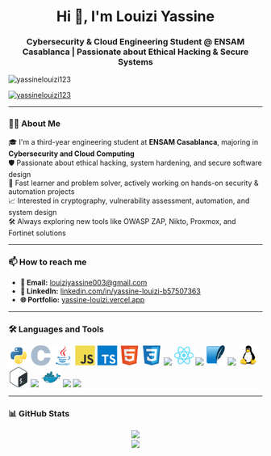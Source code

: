 <h1 align="center">Hi 👋, I'm Louizi Yassine</h1>
<h3 align="center">Cybersecurity & Cloud Engineering Student @ ENSAM Casablanca | Passionate about Ethical Hacking & Secure Systems</h3>

<p align="left"> <img src="https://komarev.com/ghpvc/?username=yassinelouizi123&label=Profile%20views&color=0e75b6&style=flat" alt="yassinelouizi123" /> </p>

<p align="left"> <a href="https://github.com/ryo-ma/github-profile-trophy"><img src="https://github-profile-trophy.vercel.app/?username=yassinelouizi123" alt="yassinelouizi123" /></a> </p>

---

### 👨‍💻 About Me

🎓 I'm a third-year engineering student at **ENSAM Casablanca**, majoring in **Cybersecurity and Cloud Computing**  
🛡️ Passionate about ethical hacking, system hardening, and secure software design  
🧠 Fast learner and problem solver, actively working on hands-on security & automation projects  
📈 Interested in cryptography, vulnerability assessment, automation, and system design  
🛠️ Always exploring new tools like OWASP ZAP, Nikto, Proxmox, and Fortinet solutions



---

### 📫 How to reach me

- **📧 Email:** louiziyassine003@gmail.com  
- **🔗 LinkedIn:** [linkedin.com/in/yassine-louizi-b57507363](https://www.linkedin.com/in/yassine-louizi-b57507363/)  
- **🌐 Portfolio:** [yassine-louizi.vercel.app](https://yassine-louizi.vercel.app/)

---




### 🛠️ Languages and Tools

<p align="left">
  <a href="#"><img src="https://raw.githubusercontent.com/devicons/devicon/master/icons/python/python-original.svg" width="40" /></a>
  <a href="#"><img src="https://raw.githubusercontent.com/devicons/devicon/master/icons/c/c-original.svg" width="40" /></a>
  <a href="#"><img src="https://raw.githubusercontent.com/devicons/devicon/master/icons/java/java-original.svg" width="40" /></a>
  <a href="#"><img src="https://raw.githubusercontent.com/devicons/devicon/master/icons/javascript/javascript-original.svg" width="40" /></a>
  <a href="#"><img src="https://raw.githubusercontent.com/devicons/devicon/master/icons/typescript/typescript-original.svg" width="40" /></a>
  <a href="#"><img src="https://raw.githubusercontent.com/devicons/devicon/master/icons/html5/html5-original.svg" width="40" /></a>
  <a href="#"><img src="https://raw.githubusercontent.com/devicons/devicon/master/icons/css3/css3-original.svg" width="40" /></a>
  <a href="#"><img src="https://www.vectorlogo.zone/logos/tailwindcss/tailwindcss-icon.svg" width="40" /></a>
  <a href="#"><img src="https://raw.githubusercontent.com/devicons/devicon/master/icons/react/react-original.svg" width="40" /></a>
  <a href="#"><img src="https://cdn.worldvectorlogo.com/logos/nextjs-2.svg" width="40" /></a>
  <a href="#"><img src="https://raw.githubusercontent.com/devicons/devicon/master/icons/sqlite/sqlite-original.svg" width="40" /></a>
  <a href="#"><img src="https://www.vectorlogo.zone/logos/git-scm/git-scm-icon.svg" width="40" /></a>
  <a href="#"><img src="https://raw.githubusercontent.com/devicons/devicon/master/icons/linux/linux-original.svg" width="40" /></a>
  <a href="#"><img src="https://raw.githubusercontent.com/devicons/devicon/master/icons/bash/bash-original.svg" width="40" /></a>
  <a href="#"><img src="https://www.vectorlogo.zone/logos/getpostman/getpostman-icon.svg" width="40" /></a>
  <a href="#"><img src="https://raw.githubusercontent.com/devicons/devicon/master/icons/docker/docker-original.svg" width="40" /></a>
  <a href="#"><img src="https://upload.wikimedia.org/wikipedia/commons/0/0b/Qt_logo_2016.svg" width="40" /></a>
  <a href="#"><img src="https://raw.githubusercontent.com/detain/svg-logos/780f25886640cef088af994181646db2f6b1a3f8/svg/selenium-logo.svg" width="40" /></a>
</p>

---

### 📊 GitHub Stats

<p align="center">
  <img src="https://github-readme-stats.vercel.app/api?username=yassinelouizi123&show_icons=true&locale=en" />
  <br/>
  <img src="https://github-readme-stats.vercel.app/api/top-langs?username=yassinelouizi123&show_icons=true&locale=en&layout=compact" />
</p>
